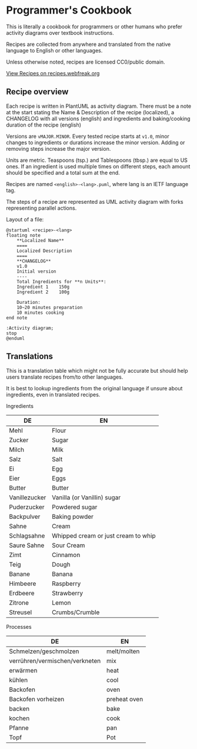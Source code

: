 # Programmer's Cookbook

This is literally a cookbook for programmers or other humans who prefer activity diagrams over textbook instructions.

Recipes are collected from anywhere and translated from the native language to English or other languages.

Unless otherwise noted, recipes are licensed CC0/public domain.

[View Recipes on recipes.webfreak.org](https://recipes.webfreak.org)

## Recipe overview

Each recipe is written in PlantUML as activity diagram. There must be a note at the start stating the Name & Description of the recipe (localized), a CHANGELOG with all versions (english) and ingredients and baking/cooking duration of the recipe (english)

Versions are `vMAJOR.MINOR`. Every tested recipe starts at `v1.0`, minor changes to ingredients or durations increase the minor version. Adding or removing steps increase the major version.

Units are metric. Teaspoons (tsp.) and Tablespoons (tbsp.) are equal to US ones. If an ingredient is used multiple times on different steps, each amount should be specified and a total sum at the end.

Recipes are named `<english>-<lang>.puml`, where lang is an IETF language tag.

The steps of a recipe are represented as UML activity diagram with forks representing parallel actions.

Layout of a file:
```plantuml
@startuml <recipe>-<lang>
floating note
	**Localized Name**
	====
	Localized Description
	====
	**CHANGELOG**
	v1.0
	Initial version
	----
	Total Ingredients for **n Units**:
	Ingredient 1	150g
	Ingredient 2	100g

	Duration:
	10~20 minutes preparation
	10 minutes cooking
end note

:Activity diagram;
stop
@enduml
```

## Translations

This is a translation table which might not be fully accurate but should help users translate recipes from/to other languages.

It is best to lookup ingredients from the original language if unsure about ingredients, even in translated recipes.

Ingredients

| DE | EN |
|---|---|
|Mehl|Flour|
|Zucker|Sugar|
|Milch|Milk|
|Salz|Salt|
|Ei|Egg|
|Eier|Eggs|
|Butter|Butter|
|Vanillezucker|Vanilla (or Vanillin) sugar|
|Puderzucker|Powdered sugar|
|Backpulver|Baking powder|
|Sahne|Cream|
|Schlagsahne|Whipped cream or just cream to whip|
|Saure Sahne|Sour Cream|
|Zimt|Cinnamon|
|Teig|Dough|
|Banane|Banana|
|Himbeere|Raspberry|
|Erdbeere|Strawberry|
|Zitrone|Lemon|
|Streusel|Crumbs/Crumble|

Processes

| DE | EN |
|---|---|
|Schmelzen/geschmolzen|melt/molten|
|verrühren/vermischen/verkneten|mix|
|erwärmen|heat|
|kühlen|cool|
|Backofen|oven|
|Backofen vorheizen|preheat oven|
|backen|bake|
|kochen|cook|
|Pfanne|pan|
|Topf|Pot|
